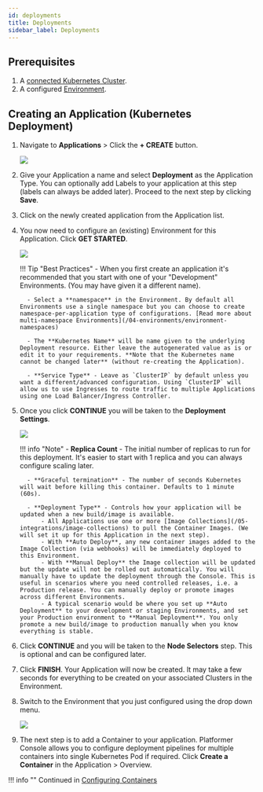 ```yaml
---
id: deployments
title: Deployments
sidebar_label: Deployments
---
```


## Prerequisites

1. A [connected Kubernetes Cluster](/03-clusters/connecting-clusters).
1. A configured [Environment](/04-environments/introduction).

## Creating an Application (Kubernetes Deployment)

1. Navigate to **Applications** > Click the **+ CREATE** button.

    ![](/assets/images//docs/deployment-create-1.png)

2. Give your Application a name and select **Deployment** as the Application Type. You can optionally add Labels to your application at this step (labels can always be added later). Proceed to the next step by clicking **Save**.

3. Click on the newly created application from the Application list.

4. You now need to configure an (existing) Environment for this Application. Click **GET STARTED**.

    ![](/assets/images//docs/deployment-create-2.png)

    !!! Tip "Best Practices"
         - When you first create an application it's recommended that you start with one of your "Development" Environments. (You may have given it a different name).

         - Select a **namespace** in the Environment. By default all Environments use a single namespace but you can choose to create namespace-per-application type of configurations. [Read more about multi-namespace Environments](/04-environments/environment-namespaces)

         - The **Kubernetes Name** will be name given to the underlying Deployment resource. Either leave the autogenerated value as is or edit it to your requirements. **Note that the Kubernetes name cannot be changed later** (without re-creating the Application).

         - **Service Type** - Leave as `ClusterIP` by default unless you want a different/advanced configuration. Using `ClusterIP` will allow us to use Ingresses to route traffic to multiple Applications using one Load Balancer/Ingress Controller.

5. Once you click **CONTINUE** you will be taken to the **Deployment Settings**.

    ![](/assets/images//docs/deployment-create-3.png)

    !!! info "Note"
         - **Replica Count** - The initial number of replicas to run for this deployment. It's easier to start with 1 replica and you can always configure scaling later.

         - **Graceful termination** - The number of seconds Kubernetes will wait before killing this container. Defaults to 1 minute (60s).

         - **Deployment Type** - Controls how your application will be updated when a new build/image is available.
             - All Applications use one or more [Image Collections](/05-integrations/image-collections) to pull the Container Images. (We will set it up for this Application in the next step).
             - With **Auto Deploy**, any new container images added to the Image Collection (via webhooks) will be immediately deployed to this Environment.
             - With **Manual Deploy** the Image collection will be updated but the update will not be rolled out automatically. You will manually have to update the deployment through the Console. This is useful in scenarios where you need controlled releases, i.e. a Production release. You can manually deploy or promote images across different Environments.
             - A typical scenario would be where you set up **Auto Deployment** to your development or staging Environments, and set your Production environment to **Manual Deployment**. You only promote a new build/image to production manually when you know everything is stable.

6. Click **CONTINUE** and you will be taken to the **Node Selectors** step. This is optional and can be configured later.

7. Click **FINISH**. Your Application will now be created. It may take a few seconds for everything to be created on your associated Clusters in the Environment.

8. Switch to the Environment that you just configured using the drop down menu.

    ![](/assets/images//docs/deployment-create-4.png)

9. The next step is to add a Container to your application. Platformer Console allows you to configure deployment pipelines for multiple containers into single Kubernetes Pod if required. Click **Create a Container** in the Application > Overview. 

!!! info ""
    Continued in [Configuring Containers](../containers)